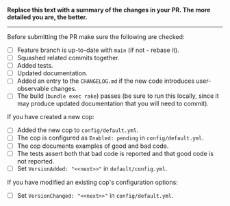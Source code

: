 **Replace this text with a summary of the changes in your PR. The more detailed you are, the better.**

______________________________________________________________________

Before submitting the PR make sure the following are checked:

- [ ] Feature branch is up-to-date with `main` (if not - rebase it).
- [ ] Squashed related commits together.
- [ ] Added tests.
- [ ] Updated documentation.
- [ ] Added an entry to the `CHANGELOG.md` if the new code introduces user-observable changes.
- [ ] The build (`bundle exec rake`) passes (be sure to run this locally, since it may produce updated documentation that you will need to commit).

If you have created a new cop:

- [ ] Added the new cop to `config/default.yml`.
- [ ] The cop is configured as `Enabled: pending` in `config/default.yml`.
- [ ] The cop documents examples of good and bad code.
- [ ] The tests assert both that bad code is reported and that good code is not reported.
- [ ] Set `VersionAdded: "<<next>>"` in `default/config.yml`.

If you have modified an existing cop's configuration options:

- [ ] Set `VersionChanged: "<<next>>"` in `config/default.yml`.
